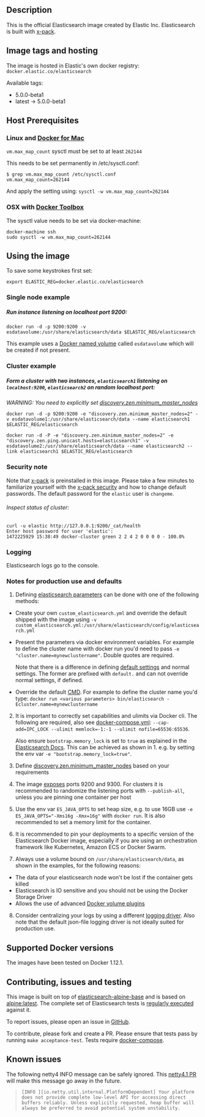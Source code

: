 ## Description

This is the official Elasticsearch image created by Elastic Inc.
Elasticsearch is built with [x-pack](https://www.elastic.co/guide/en/x-pack/current/index.html).

## Image tags and hosting

The image is hosted in Elastic's own docker registry: `docker.elastic.co/elasticsearch`

Available tags:

- 5.0.0-beta1
- latest -> 5.0.0-beta1

## Host Prerequisites

### Linux and [Docker for Mac](https://docs.docker.com/engine/installation/mac/#/docker-for-mac)

`vm.max_map_count` sysctl must be set to at least `262144`

This needs to be set permanently in /etc/sysctl.conf:

``` shell
$ grep vm.max_map_count /etc/sysctl.conf
vm.max_map_count=262144
```

And apply the setting using: `sysctl -w vm.max_map_count=262144`


### OSX with [Docker Toolbox](https://docs.docker.com/engine/installation/mac/#docker-toolbox)

The sysctl value needs to be set via docker-machine:

``` shell
docker-machine ssh
sudo sysctl -w vm.max_map_count=262144
```

## Using the image

To save some keystrokes first set:

``` shell
export ELASTIC_REG=docker.elastic.co/elasticsearch

```

### Single node example

##### Run instance listening on localhost port 9200:

``` shell
docker run -d -p 9200:9200 -v esdatavolume:/usr/share/elasticsearch/data $ELASTIC_REG/elasticsearch
```

This example uses a [Docker named volume](https://docs.docker.com/engine/tutorials/dockervolumes/) called `esdatavolume` which will be created if not present.

### Cluster example

##### Form a cluster with two instances, `elasticsearch1` listening on `localhost:9200`, `elasticsearch2` on random localhost port:

*WARNING: You need to explicitly set [discovery.zen.minimum_master_nodes](https://www.elastic.co/guide/en/elasticsearch/reference/current/modules-discovery-zen.html)*


``` shell
docker run -d -p 9200:9200 -e "discovery.zen.minimum_master_nodes=2" -v esdatavolume1:/usr/share/elasticsearch/data --name elasticsearch1 $ELASTIC_REG/elasticsearch
```

``` shell
docker run -d -P -e "discovery.zen.minimum_master_nodes=2" -e "discovery.zen.ping.unicast.hosts=elasticsearch1" -v esdatavolume2:/usr/share/elasticsearch/data --name elasticsearch2 --link elasticsearch1 $ELASTIC_REG/elasticsearch
```

### Security note

Note that [x-pack](https://www.elastic.co/guide/en/x-pack/current/index.html) is preinstalled in this image.
Please take a few minutes to familiarize yourself with the [x-pack security](https://www.elastic.co/guide/en/x-pack/current/security-getting-started.html) and how to change default passwords. The default password for the `elastic` user is `changeme`.

###### Inspect status of cluster:


```shell
curl -u elastic http://127.0.0.1:9200/_cat/health
Enter host password for user 'elastic':
1472225929 15:38:49 docker-cluster green 2 2 4 2 0 0 0 0 - 100.0%
```

### Logging

Elasticsearch logs go to the console.

### Notes for production use and defaults

1. Defining [elasticsearch parameters](https://www.elastic.co/guide/en/elasticsearch/reference/current/setup-configuration.html#settings) can be done with one of the following methods:

  - Create your own `custom_elasticsearch.yml` and override the default shipped with the image using `-v custom_elasticsearch.yml:/usr/share/elasticsearch/config/elasticsearch.yml`
  - Present the parameters via docker environment variables.
    For example to define the cluster name with docker run you'd need to pass `-e "cluster.name=mynewclustername"`. Double quotes are required.

    Note that there is a difference in defining [default settings](https://www.elastic.co/guide/en/elasticsearch/reference/5.0/settings.html#_setting_default_settings) and normal settings. The former are prefixed with `default.` and can not override normal settings, if defined.
  - Override the default [CMD](https://docs.docker.com/engine/reference/run/#cmd-default-command-or-options).
    For example to define the cluster name you'd type: `docker run <various parameters> bin/elasticsearch -Ecluster.name=mynewclustername`

2. It is important to correctly set capabilities and ulimits via Docker cli. The following are required, also see [docker-compose.yml](https://github.com/elastic/elasticsearch-docker/blob/master/docker-compose.yml):
   `--cap-add=IPC_LOCK --ulimit memlock=-1:-1 --ulimit nofile=65536:65536`.

   Also ensure `bootstrap.memory_lock` is set to `true` as explained in the [Elasticsearch Docs](https://www.elastic.co/guide/en/elasticsearch/reference/5.0/setup-configuration-memory.html#mlockall). This can be achieved as shown in 1. e.g. by setting the env var `-e "bootstrap.memory_lock=true"`.

3. Define [discovery.zen.minimum_master_nodes](https://www.elastic.co/guide/en/elasticsearch/reference/current/modules-discovery-zen.html) based on your requirements

4. The image [exposes](https://docs.docker.com/engine/reference/builder/#/expose) ports 9200 and 9300. For clusters it is recommended to randomize the listening ports with `--publish-all`, unless you are pinning one container per host

5. Use the env var `ES_JAVA_OPTS` to set heap size, e.g. to use 16GB use `-e ES_JAVA_OPTS="-Xms16g -Xmx=16g"` with `docker run`. It is also recommended to set a memory limit for the container.

6. It is recommended to pin your deployments to a specific version of the Elasticsearch Docker image, especially if you are using an orchestration framework like Kubernetes, Amazon ECS or Docker Swarm.

7. Always use a volume bound on `/usr/share/elasticsearch/data`, as shown in the examples, for the following reasons:

  - The data of your elasticsearch node won't be lost if the container gets killed
  - Elasticsearch is IO sensitive and you should not be using the Docker Storage Driver
  - Allows the use of advanced [Docker volume plugins](https://docs.docker.com/engine/extend/plugins/#volume-plugins)

8. Consider centralizing your logs by using a different [logging driver](https://docs.docker.com/engine/admin/logging/overview/). Also note that the default json-file logging driver is not ideally suited for production use.


## Supported Docker versions

The images have been tested on Docker 1.12.1.

## Contributing, issues and testing

This image is built on top of [elasticsearch-alpine-base](https://github.com/elastic/elasticsearch-alpine-base) and is based on [alpine:latest](https://hub.docker.com/_/alpine/).
The complete set of Elasticsearch tests is [regularly executed](https://elasticsearch-ci.elastic.co/view/Elasticsearch/job/elastic+elasticsearch+master+dockeralpine-periodic/) against it.

To report issues, please open an issue in [GitHub](https://github.com/elastic/elasticsearch-docker/issues).

To contribute, please fork and create a PR. Please ensure that tests pass by running `make acceptance-test`. Tests require [docker-compose](https://docs.docker.com/compose/install/).

## Known issues

The following netty4 INFO message can be safely ignored. This [netty4.1 PR](https://github.com/netty/netty/pull/5624) will make this message go away in the future.


> `[INFO ][io.netty.util.internal.PlatformDependent] Your platform does not provide complete low-level API for accessing direct buffers reliably. Unless explicitly requested, heap buffer will always be preferred to avoid potential system unstability.`

